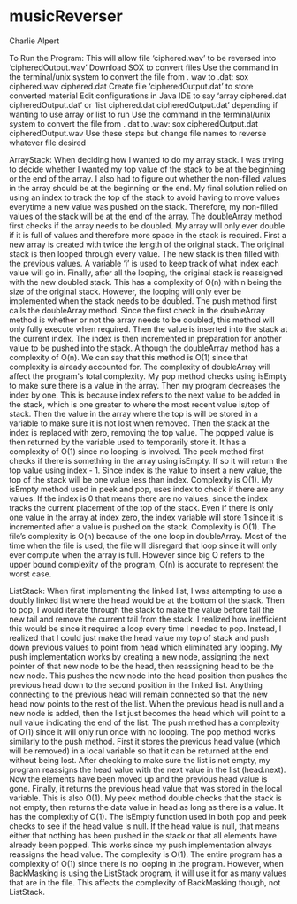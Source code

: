 # musicReverser
Charlie Alpert

To Run the Program:
This will allow file ‘ciphered.wav’ to be reversed into ‘cipheredOutput.wav’
Download SOX to convert files
Use the command in the terminal/unix system to convert the file from . wav to .dat:  sox ciphered.wav ciphered.dat 
Create file ‘cipheredOutput.dat’ to store converted material
Edit configurations in Java IDE to say ‘array ciphered.dat cipheredOutput.dat’ or ‘list ciphered.dat cipheredOutput.dat’ depending if wanting to use array or list to run
Use the command in the terminal/unix system to convert the file from . dat to .wav:  sox cipheredOutput.dat cipheredOutput.wav 
Use these steps but change file names to reverse whatever file desired


ArrayStack: 
	When deciding how I wanted to do my array stack. I was trying to decide whether I wanted my top value of the stack to be at the beginning or the end of the array. I also had to figure out whether the non-filled values in the array should be at the beginning or the end. My final solution relied on using an index to track the top of the stack to avoid having to move values everytime a new value was pushed on the stack. Therefore, my non-filled values of the stack will be at the end of the array.
	The doubleArray method first checks if the array needs to be doubled. My array will only ever double if it is full of values and therefore more space in the stack is required. First a new array is created with twice the length of the original stack. The original stack is then looped through every value. The new stack is then filled with the previous values. A variable ‘i’ is used to keep track of what index each value will go in. Finally, after all the looping, the original stack is reassigned with the new doubled stack. This has a complexity of O(n) with n being the size of the original stack. However, the looping will only ever be implemented when the stack needs to be doubled.
	The push method first calls the doubleArray method. Since the first check in the doubleArray method is whether or not the array needs to be doubled, this method will only fully execute when required. Then the value is inserted into the stack at the current index. The index is then incremented in preparation for another value to be pushed into the stack. Although the doubleArray method has a complexity of O(n). We can say that this method is O(1) since that complexity is already accounted for. The complexity of doubleArray will affect the program's total complexity.
	My pop method checks using isEmpty to make sure there is a value in the array. Then my program decreases the index by one. This is because index refers to the next value to be added in the stack, which is one greater to where the most recent value is/top of stack. Then the value in the array where the top is will be stored in a variable to make sure it is not lost when removed. Then the stack at the index is replaced with zero, removing the top value. The popped value is then returned by the variable used to temporarily store it. It has a complexity of O(1) since no looping is involved.
	The peek method first checks if there is something in the array using isEmpty. If so it will return the top value using index - 1. Since index is the value to insert a new value, the top of the stack will be one value less than index. Complexity is O(1).
	My isEmpty method used in peek and pop, uses index to check if there are any values. If the index is 0 that means there are no values, since the index tracks the current placement of the top of the stack. Even if there is only one value in the array at index zero, the index variable will store 1 since it is incremented after a value is pushed on the stack. Complexity is O(1).
	The file’s complexity is O(n) because of the one loop in doubleArray. Most of the time when the file is used, the file will disregard that loop since it will only ever compute when the array is full. However since big O refers to the upper bound complexity of the program, O(n) is accurate to represent the worst case.
	

ListStack:
	When first implementing the linked list, I was attempting to use a doubly linked list where the head would be at the bottom of the stack. Then to pop, I would iterate through the stack to make the value before tail the new tail and remove the current tail from the stack. I realized how inefficient this would be since it required a loop every time I needed to pop. Instead, I realized that I could just make the head value my top of stack and push down previous values to point from head which eliminated any looping. 
My push implementation works by creating a new node, assigning the next pointer of that new node to be the head, then reassigning head to be the new node. This pushes the new node into the head position then pushes the previous head down to the second position in the linked list. Anything connecting to the previous head will remain connected so that the new head now points to the rest of the list. When the previous head is null and a new node is added, then the list just becomes the head which will point to a null value indicating the end of the list. The push method has a complexity of O(1) since it will only run once with no looping. 
The pop method works similarly to the push method. First it stores the previous head value (which will be removed) in a local variable so that it can be returned at the end without being lost. After checking to make sure the list is not empty, my program reassigns the head value with the next value in the list (head.next). Now the elements have been moved up and the previous head value is gone. Finally, it returns the previous head value that was stored in the local variable. This is also O(1).
My peek method double checks that the stack is not empty, then returns the data value in head as long as there is a value. It has the complexity of O(1).
The isEmpty function used in both pop and peek checks to see if the head value is null. If the head value is null, that means either that nothing has been pushed in the stack or that all elements have already been popped. This works since my push implementation always reassigns the head value. The complexity is O(1).
	The entire program has a complexity of O(1) since there is no looping in the program. However, when BackMasking is using the ListStack program, it will use it for as many values that are in the file. This affects the complexity of BackMasking though, not ListStack.


